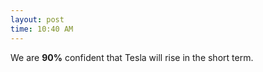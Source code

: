```yaml
---
layout: post
time: 10:40 AM
---
```


We are __90%__ confident that Tesla will rise in the short term.
